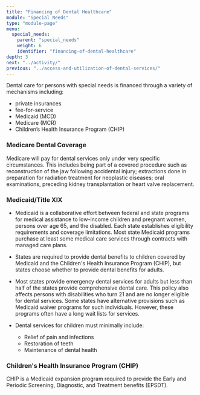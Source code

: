 ```yaml
---
title: "Financing of Dental Healthcare"
module: "Special Needs"
type: "module-page"
menu:
  special_needs:
    parent: "special_needs"
    weight: 6
    identifier: "financing-of-dental-healthcare"
depth: 3
next: "../activity/"
previous: "../access-and-utilization-of-dental-services/"
---
```

<div class="pageblock"><p>Dental care for persons with special needs is financed through a variety of mechanisms including:</p>
<ul>
<li>private insurances</li>
<li>fee-for-service</li>
<li>Medicaid (MCD)</li>
<li>Medicare (MCR)</li>
<li>Children’s Health Insurance Program (CHIP)</li>
</ul>
<h3>Medicare Dental Coverage</h3>
<p>Medicare will pay for dental services only under very specific circumstances. This includes being part of a covered procedure such as reconstruction of the jaw following accidental injury; extractions done in preparation for radiation treatment for neoplastic diseases; oral examinations, preceding kidney transplantation or heart valve replacement.</p>
<h3>Medicaid/Title XIX</h3>
<ul>
<li>
<p>Medicaid is a collaborative effort between federal and state programs for medical assistance to low-income children and pregnant women, persons over age 65, and the disabled. Each state establishes eligibility requirements and coverage limitations. Most state Medicaid programs purchase at least some medical care services through contracts with managed care plans. </p>
</li>
<li>
<p>States are required to provide dental benefits to children covered by Medicaid and the Children's Health Insurance Program (CHIP), but states choose whether to provide dental benefits for adults. </p>
</li>
<li>
<p>Most states provide emergency dental services for adults but less than half of the states provide comprehensive dental care. This policy also affects persons with disabilities who turn 21 and are no longer eligible for dental services. Some states have alternative provisions such as Medicaid waiver programs for such individuals. However, these programs often have a long wait lists for services.</p>
</li>
</ul>
</div><div class="pageblock"><ul>
<li>Dental services for children must minimally include:</li>
<ul>
<li>Relief of pain and infections</li>
<li>Restoration of teeth</li>
<li>Maintenance of dental health</li>
</ul>
</ul>
</div><div class="pageblock"><h3>Children's Health Insurance Program (CHIP)</h3>
<p>CHIP is a Medicaid expansion program required to provide the Early and Periodic Screening, Diagnostic, and Treatment benefits (EPSDT).</p>
</div>